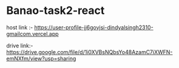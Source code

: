 ﻿# Banao-task2-react

host link :- https://user-profile-jj6govjsi-dindyalsingh2310-gmailcom.vercel.app

drive link:- https://drive.google.com/file/d/1i0XVBsNQbsYo48AzamC7iXWFN-emNXfm/view?usp=sharing
